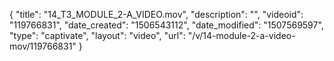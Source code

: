 {
    "title": "14_T3_MODULE_2-A_VIDEO.mov",
    "description": "",
    "videoid": "119766831",
    "date_created": "1506543112",
    "date_modified": "1507569597",
    "type": "captivate",
    "layout": "video",
    "url": "\/v\/14-module-2-a-video-mov\/119766831"
}